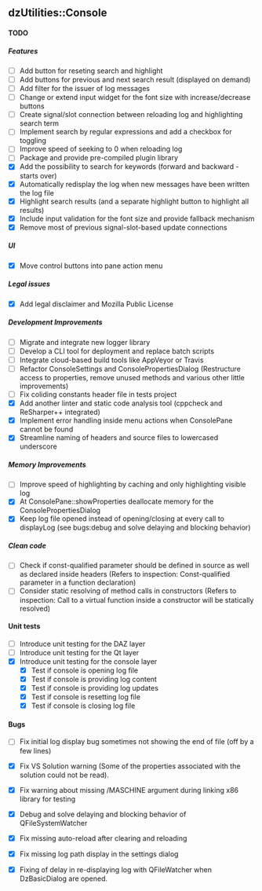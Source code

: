 dzUtilities::Console
---

#### TODO

##### Features
+ [ ] Add button for reseting search and highlight
+ [ ] Add buttons for previous and next search result (displayed on demand)
+ [ ] Add filter for the issuer of log messages
+ [ ] Change or extend input widget for the font size with increase/decrease buttons
+ [ ] Create signal/slot connection between reloading log and highlighting search term
+ [ ] Implement search by regular expressions and add a checkbox for toggling
+ [ ] Improve speed of seeking to 0 when reloading log
+ [ ] Package and provide pre-compiled plugin library
+ [x] Add the possibility to search for keywords (forward and backward - starts over)
+ [x] Automatically redisplay the log when new messages have been written the log file
+ [x] Highlight search results (and a separate highlight button to highlight all results)
+ [x] Include input validation for the font size and provide fallback mechanism
+ [x] Remove most of previous signal-slot-based update connections

##### UI
+ [x] Move control buttons into pane action menu

##### Legal issues
+ [x] Add legal disclaimer and Mozilla Public License

##### Development Improvements
+ [ ] Migrate and integrate new logger library
+ [ ] Develop a CLI tool for deployment and replace batch scripts
+ [ ] Integrate cloud-based build tools like AppVeyor or Travis
+ [ ] Refactor ConsoleSettings and ConsolePropertiesDialog
      (Restructure access to properties, remove unused methods and various other little improvements)
+ [ ] Fix coliding constants header file in tests project
+ [x] Add another linter and static code analysis tool (cppcheck and ReSharper++ integrated)
+ [x] Implement error handling inside menu actions when ConsolePane cannot be found
+ [x] Streamline naming of headers and source files to lowercased underscore

##### Memory Improvements
+ [ ] Improve speed of highlighting by caching and only highlighting visible log
+ [x] At ConsolePane::showProperties deallocate memory for the ConsolePropertiesDialog
+ [x] Keep log file opened instead of opening/closing at every call to displayLog
      (see bugs:debug and solve delaying and blocking behavior)

##### Clean code
+ [ ] Check if const-qualified parameter should be defined in source as well as declared inside headers
      (Refers to inspection: Const-qualified parameter in a function declaration)
+ [ ] Consider static resolving of method calls in constructors
      (Refers to inspection: Call to a virtual function inside a constructor will be statically resolved)

#### Unit tests
+ [ ] Introduce unit testing for the DAZ layer
+ [ ] Introduce unit testing for the Qt layer
+ [x] Introduce unit testing for the console layer
  + [x] Test if console is opening log file
  + [x] Test if console is providing log content
  + [x] Test if console is providing log updates
  + [x] Test if console is resetting log file
  + [x] Test if console is closing log file

#### Bugs
+ [ ] Fix initial log display bug sometimes not showing the end of file (off by a few lines)
+ [x] Fix VS Solution warning (Some of the properties associated with the solution could not be read).
+ [x] Fix warning about missing /MASCHINE argument during linking x86 library for testing
+ [x] Debug and solve delaying and blocking behavior of QFileSystemWatcher
+ [x] Fix missing auto-reload after clearing and reloading
+ [x] Fix missing log path display in the settings dialog
+ [x] Fixing of delay in re-displaying log with QFileWatcher when DzBasicDialog are opened.


